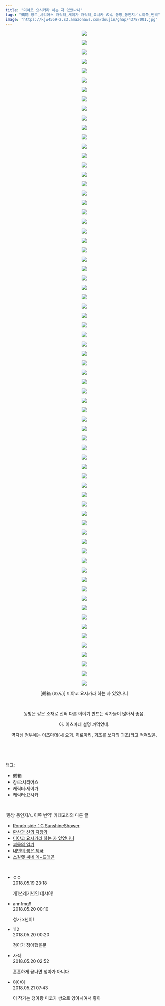```yaml
---
title: "미야코 요시카라 하는 자 있었나니"
tags: "鵺箱 장르_시리어스 캐릭터_세이가 캐릭터_요시카 のん 동방_동인지／ㄴ이쪽_번역"
image: "https://kjw4569-2.s3.amazonaws.com/doujin/ghap/4378/001.jpg"
---
```

<div class="article">
<p style="text-align: center; clear: none; float: none;"><img src="{{ site.imgserver9 }}/ghap/4378/001.jpg"/></p>
<p style="text-align: center; clear: none; float: none;"><img src="{{ site.imgserver9 }}/ghap/4378/002.jpg"/></p>
<p style="text-align: center; clear: none; float: none;"><img src="{{ site.imgserver9 }}/ghap/4378/003.jpg"/></p>
<p style="text-align: center; clear: none; float: none;"><img src="{{ site.imgserver9 }}/ghap/4378/004.jpg"/></p>
<p style="text-align: center; clear: none; float: none;"><img src="{{ site.imgserver9 }}/ghap/4378/005.jpg"/></p>
<p style="text-align: center; clear: none; float: none;"><img src="{{ site.imgserver9 }}/ghap/4378/006.jpg"/></p>
<p style="text-align: center; clear: none; float: none;"><img src="{{ site.imgserver9 }}/ghap/4378/007.jpg"/></p>
<p style="text-align: center; clear: none; float: none;"><img src="{{ site.imgserver9 }}/ghap/4378/008.jpg"/></p>
<p style="text-align: center; clear: none; float: none;"><img src="{{ site.imgserver9 }}/ghap/4378/009.jpg"/></p>
<p style="text-align: center; clear: none; float: none;"><img src="{{ site.imgserver9 }}/ghap/4378/010.jpg"/></p>
<p style="text-align: center; clear: none; float: none;"><img src="{{ site.imgserver9 }}/ghap/4378/011.jpg"/></p>
<p style="text-align: center; clear: none; float: none;"><img src="{{ site.imgserver9 }}/ghap/4378/012.jpg"/></p>
<p style="text-align: center; clear: none; float: none;"><img src="{{ site.imgserver9 }}/ghap/4378/013.jpg"/></p>
<p style="text-align: center; clear: none; float: none;"><img src="{{ site.imgserver9 }}/ghap/4378/014.jpg"/></p>
<p style="text-align: center; clear: none; float: none;"><img src="{{ site.imgserver9 }}/ghap/4378/015.jpg"/></p>
<p style="text-align: center; clear: none; float: none;"><img src="{{ site.imgserver9 }}/ghap/4378/016.jpg"/></p>
<p style="text-align: center; clear: none; float: none;"><img src="{{ site.imgserver9 }}/ghap/4378/017.jpg"/></p>
<p style="text-align: center; clear: none; float: none;"><img src="{{ site.imgserver9 }}/ghap/4378/018.jpg"/></p>
<p style="text-align: center; clear: none; float: none;"><img src="{{ site.imgserver9 }}/ghap/4378/019.jpg"/></p>
<p style="text-align: center; clear: none; float: none;"><img src="{{ site.imgserver9 }}/ghap/4378/020.jpg"/></p>
<p style="text-align: center; clear: none; float: none;"><img src="{{ site.imgserver9 }}/ghap/4378/021.jpg"/></p>
<p style="text-align: center; clear: none; float: none;"><img src="{{ site.imgserver9 }}/ghap/4378/022.jpg"/></p>
<p style="text-align: center; clear: none; float: none;"><img src="{{ site.imgserver9 }}/ghap/4378/023.jpg"/></p>
<p style="text-align: center; clear: none; float: none;"><img src="{{ site.imgserver9 }}/ghap/4378/024.jpg"/></p>
<p style="text-align: center; clear: none; float: none;"><img src="{{ site.imgserver9 }}/ghap/4378/025.jpg"/></p>
<p style="text-align: center; clear: none; float: none;"><img src="{{ site.imgserver9 }}/ghap/4378/026.jpg"/></p>
<p style="text-align: center; clear: none; float: none;"><img src="{{ site.imgserver9 }}/ghap/4378/027.jpg"/></p>
<p style="text-align: center; clear: none; float: none;"><img src="{{ site.imgserver9 }}/ghap/4378/028.jpg"/></p>
<p style="text-align: center; clear: none; float: none;"><img src="{{ site.imgserver9 }}/ghap/4378/029.jpg"/></p>
<p style="text-align: center; clear: none; float: none;"><img src="{{ site.imgserver9 }}/ghap/4378/030.jpg"/></p>
<p style="text-align: center; clear: none; float: none;"><img src="{{ site.imgserver9 }}/ghap/4378/031.jpg"/></p>
<p style="text-align: center; clear: none; float: none;"><img src="{{ site.imgserver9 }}/ghap/4378/032.jpg"/></p>
<p style="text-align: center; clear: none; float: none;"><img src="{{ site.imgserver9 }}/ghap/4378/033.jpg"/></p>
<p style="text-align: center; clear: none; float: none;"><img src="{{ site.imgserver9 }}/ghap/4378/034.jpg"/></p>
<p style="text-align: center; clear: none; float: none;"><img src="{{ site.imgserver9 }}/ghap/4378/035.jpg"/></p>
<p style="text-align: center; clear: none; float: none;"><img src="{{ site.imgserver9 }}/ghap/4378/036.jpg"/></p>
<p style="text-align: center; clear: none; float: none;"><img src="{{ site.imgserver9 }}/ghap/4378/037.jpg"/></p>
<p style="text-align: center; clear: none; float: none;"><img src="{{ site.imgserver9 }}/ghap/4378/038.jpg"/></p>
<p style="text-align: center; clear: none; float: none;"><img src="{{ site.imgserver9 }}/ghap/4378/039.jpg"/></p>
<p style="text-align: center; clear: none; float: none;"><img src="{{ site.imgserver9 }}/ghap/4378/040.jpg"/></p>
<p style="text-align: center; clear: none; float: none;"><img src="{{ site.imgserver9 }}/ghap/4378/041.jpg"/></p>
<p style="text-align: center; clear: none; float: none;"><img src="{{ site.imgserver9 }}/ghap/4378/042.jpg"/></p>
<p style="text-align: center; clear: none; float: none;"><img src="{{ site.imgserver9 }}/ghap/4378/043.jpg"/></p>
<p style="text-align: center; clear: none; float: none;"><img src="{{ site.imgserver9 }}/ghap/4378/044.jpg"/></p>
<p style="text-align: center; clear: none; float: none;"><img src="{{ site.imgserver9 }}/ghap/4378/045.jpg"/></p>
<p style="text-align: center; clear: none; float: none;"><img src="{{ site.imgserver9 }}/ghap/4378/046.jpg"/></p>
<p style="text-align: center; clear: none; float: none;"><img src="{{ site.imgserver9 }}/ghap/4378/047.jpg"/></p>
<p style="text-align: center; clear: none; float: none;"><img src="{{ site.imgserver9 }}/ghap/4378/048.jpg"/></p>
<p style="text-align: center; clear: none; float: none;"><img src="{{ site.imgserver9 }}/ghap/4378/049.jpg"/></p>
<p style="text-align: center; clear: none; float: none;"><img src="{{ site.imgserver9 }}/ghap/4378/050.jpg"/></p>
<p style="text-align: center; clear: none; float: none;"><img src="{{ site.imgserver9 }}/ghap/4378/051.jpg"/></p>
<p style="text-align: center; clear: none; float: none;"><img src="{{ site.imgserver9 }}/ghap/4378/052.jpg"/></p>
<p style="text-align: center; clear: none; float: none;"><img src="{{ site.imgserver9 }}/ghap/4378/053.jpg"/></p>
<p style="text-align: center; clear: none; float: none;"><img src="{{ site.imgserver9 }}/ghap/4378/054.jpg"/></p>
<p style="text-align: center; clear: none; float: none;"><img src="{{ site.imgserver9 }}/ghap/4378/055.jpg"/></p>
<p style="text-align: center; clear: none; float: none;"><img src="{{ site.imgserver9 }}/ghap/4378/056.jpg"/></p>
<p style="text-align: center; clear: none; float: none;"><img src="{{ site.imgserver9 }}/ghap/4378/057.jpg"/></p>
<p style="text-align: center; clear: none; float: none;"><img src="{{ site.imgserver9 }}/ghap/4378/058.jpg"/></p>
<p style="text-align: center; clear: none; float: none;"><img src="{{ site.imgserver9 }}/ghap/4378/059.jpg"/></p>
<p style="text-align: center; clear: none; float: none;"><img src="{{ site.imgserver9 }}/ghap/4378/060.jpg"/></p>
<p style="text-align: center; clear: none; float: none;"><img src="{{ site.imgserver9 }}/ghap/4378/061.jpg"/></p>
<p style="text-align: center; clear: none; float: none;"><img src="{{ site.imgserver9 }}/ghap/4378/062.jpg"/></p>
<p style="text-align: center; clear: none; float: none;"><img src="{{ site.imgserver9 }}/ghap/4378/063.jpg"/></p>
<p style="text-align: center; clear: none; float: none;"><img src="{{ site.imgserver9 }}/ghap/4378/064.jpg"/></p>
<p style="text-align: center; clear: none; float: none;"><img src="{{ site.imgserver9 }}/ghap/4378/065.jpg"/></p>
<p style="text-align: center; clear: none; float: none;"><img src="{{ site.imgserver9 }}/ghap/4378/066.jpg"/></p>
<p style="text-align: center; clear: none; float: none;"><img src="{{ site.imgserver9 }}/ghap/4378/067.jpg"/></p>
<p style="text-align: center; clear: none; float: none;"><img src="{{ site.imgserver9 }}/ghap/4378/068.jpg"/></p>
<p style="text-align: center; clear: none; float: none;"><img src="{{ site.imgserver9 }}/ghap/4378/069.jpg"/></p>
<p style="text-align: center; clear: none; float: none;"><img src="{{ site.imgserver9 }}/ghap/4378/070.jpg"/></p>
<p style="text-align: center; clear: none; float: none;">[鵺箱 (のん)] 미야코 요시카라 하는 자 있었나니</p>
<p style="text-align: center; clear: none; float: none;"><br/></p>
<p style="text-align: center; clear: none; float: none;">동방은 같은 소재로 전혀 다른 이야기 만드는 작가들이 많아서 좋음.</p>
<p style="text-align: center; clear: none; float: none;">아. 이츠마데 설명 까먹었네.</p>
<p style="text-align: center; clear: none; float: none;">역자님 첨부에는 이츠마데(새 요괴. 히로아리, 괴조를 쏘다의 괴조)라고 적혀있음.</p>
<p style="text-align: center; clear: none; float: none;"><br/></p>
</div><br/>
<div class="tagTrail">
<p>태그: </p>
<ul>
<li>鵺箱</li>
<li>장르:시리어스</li>
<li>캐릭터:세이가</li>
<li>캐릭터:요시카</li>
</ul>
</div><br/>
<div class="another">
<p>'동방 동인지/ㄴ이쪽 번역' 카테고리의 다른 글</p>
<ul>
<li><a href="/ghap_4382">Rondo side：C SunshineShower</a></li>
<li><a href="/ghap_4380">환상과 신의 자장가</a></li>
<li><a href="/ghap_4378">미야코 요시카라 하는 자 있었나니</a></li>
<li><a href="/ghap_4377">괴물의 일기</a></li>
<li><a href="/ghap_4369">내면의 붉은 제국</a></li>
<li><a href="/ghap_4355">스칼렛 씨네 메~드래곤</a></li>
</ul>
</div><br/>
<div class="cb_module cb_fluid">
<div class="cb_wrt cb_profile">
<div class="comment">
<ul>
<li class="cb_thumb_off" id="comment15258861">
<div class="cb_comment_area">
<div class="cb_info_area">
<div class="cb_section">
<span class="cb_nick_name">ㅇㅇ</span>
</div>
<div class="cb_section">
<span class="cb_date">2018.05.19 23:18 </span>
</div>
</div>
<div class="cb_dsc_comment">
<p class="cb_dsc">
											개1쓰레기년인 데샤아!
										</p>
</div>
</div></li>
<li class="cb_thumb_off" id="comment15258885">
<div class="cb_comment_area">
<div class="cb_info_area">
<div class="cb_section">
<span class="cb_nick_name">annfmg9</span>
</div>
<div class="cb_section">
<span class="cb_date">2018.05.20 00:10 </span>
</div>
</div>
<div class="cb_dsc_comment">
<p class="cb_dsc">
											청가 x년이!
										</p>
</div>
</div></li>
<li class="cb_thumb_off" id="comment15258887">
<div class="cb_comment_area">
<div class="cb_info_area">
<div class="cb_section">
<span class="cb_nick_name">112</span>
</div>
<div class="cb_section">
<span class="cb_date">2018.05.20 00:20 </span>
</div>
</div>
<div class="cb_dsc_comment">
<p class="cb_dsc">
											청아가 청아했을뿐
										</p>
</div>
</div></li>
<li class="cb_thumb_off" id="comment15258911">
<div class="cb_comment_area">
<div class="cb_info_area">
<div class="cb_section">
<span class="cb_nick_name">사적</span>
</div>
<div class="cb_section">
<span class="cb_date">2018.05.20 02:52 </span>
</div>
</div>
<div class="cb_dsc_comment">
<p class="cb_dsc">
											훈훈하게 끝나면 청아가 아니다
										</p>
</div>
</div></li>
<li class="cb_thumb_off" id="comment15259364">
<div class="cb_comment_area">
<div class="cb_info_area">
<div class="cb_section">
<span class="cb_nick_name">여야여</span>
</div>
<div class="cb_section">
<span class="cb_date">2018.05.21 07:43 </span>
</div>
</div>
<div class="cb_dsc_comment">
<p class="cb_dsc">
											이 작가는 청아랑 미코가 쌍으로 양아치여서 좋아
										</p>
</div>
</div></li>
</ul>
</div>
</div><!-- commentList close -->
</div><br/>
